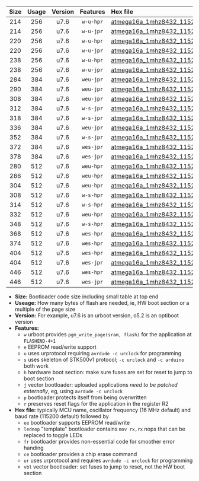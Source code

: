 |Size|Usage|Version|Features|Hex file|
|:-:|:-:|:-:|:-:|:--|
|214|256|u7.6|`w-u-hpr`|[atmega16a_1mhz8432_115200bps_ur.hex](https://raw.githubusercontent.com/stefanrueger/urboot/main//atmega16a_1mhz8432_115200bps_ur.hex)|
|214|256|u7.6|`w-u-jpr`|[atmega16a_1mhz8432_115200bps_ur_vbl.hex](https://raw.githubusercontent.com/stefanrueger/urboot/main//atmega16a_1mhz8432_115200bps_ur_vbl.hex)|
|220|256|u7.6|`w-u-hpr`|[atmega16a_1mhz8432_115200bps_lednop_ur.hex](https://raw.githubusercontent.com/stefanrueger/urboot/main//atmega16a_1mhz8432_115200bps_lednop_ur.hex)|
|220|256|u7.6|`w-u-jpr`|[atmega16a_1mhz8432_115200bps_lednop_ur_vbl.hex](https://raw.githubusercontent.com/stefanrueger/urboot/main//atmega16a_1mhz8432_115200bps_lednop_ur_vbl.hex)|
|238|256|u7.6|`w-u-hpr`|[atmega16a_1mhz8432_115200bps_lednop_fr_ur.hex](https://raw.githubusercontent.com/stefanrueger/urboot/main//atmega16a_1mhz8432_115200bps_lednop_fr_ur.hex)|
|238|256|u7.6|`w-u-jpr`|[atmega16a_1mhz8432_115200bps_lednop_fr_ur_vbl.hex](https://raw.githubusercontent.com/stefanrueger/urboot/main//atmega16a_1mhz8432_115200bps_lednop_fr_ur_vbl.hex)|
|284|384|u7.6|`weu-jpr`|[atmega16a_1mhz8432_115200bps_ee_ur_vbl.hex](https://raw.githubusercontent.com/stefanrueger/urboot/main//atmega16a_1mhz8432_115200bps_ee_ur_vbl.hex)|
|290|384|u7.6|`weu-jpr`|[atmega16a_1mhz8432_115200bps_ee_lednop_ur_vbl.hex](https://raw.githubusercontent.com/stefanrueger/urboot/main//atmega16a_1mhz8432_115200bps_ee_lednop_ur_vbl.hex)|
|308|384|u7.6|`weu-jpr`|[atmega16a_1mhz8432_115200bps_ee_lednop_fr_ur_vbl.hex](https://raw.githubusercontent.com/stefanrueger/urboot/main//atmega16a_1mhz8432_115200bps_ee_lednop_fr_ur_vbl.hex)|
|312|384|u7.6|`w-s-jpr`|[atmega16a_1mhz8432_115200bps_vbl.hex](https://raw.githubusercontent.com/stefanrueger/urboot/main//atmega16a_1mhz8432_115200bps_vbl.hex)|
|318|384|u7.6|`w-s-jpr`|[atmega16a_1mhz8432_115200bps_lednop_vbl.hex](https://raw.githubusercontent.com/stefanrueger/urboot/main//atmega16a_1mhz8432_115200bps_lednop_vbl.hex)|
|336|384|u7.6|`weu-jpr`|[atmega16a_1mhz8432_115200bps_ee_lednop_fr_ce_ur_vbl.hex](https://raw.githubusercontent.com/stefanrueger/urboot/main//atmega16a_1mhz8432_115200bps_ee_lednop_fr_ce_ur_vbl.hex)|
|352|384|u7.6|`w-s-jpr`|[atmega16a_1mhz8432_115200bps_lednop_fr_vbl.hex](https://raw.githubusercontent.com/stefanrueger/urboot/main//atmega16a_1mhz8432_115200bps_lednop_fr_vbl.hex)|
|372|384|u7.6|`wes-jpr`|[atmega16a_1mhz8432_115200bps_ee_vbl.hex](https://raw.githubusercontent.com/stefanrueger/urboot/main//atmega16a_1mhz8432_115200bps_ee_vbl.hex)|
|378|384|u7.6|`wes-jpr`|[atmega16a_1mhz8432_115200bps_ee_lednop_vbl.hex](https://raw.githubusercontent.com/stefanrueger/urboot/main//atmega16a_1mhz8432_115200bps_ee_lednop_vbl.hex)|
|280|512|u7.6|`weu-hpr`|[atmega16a_1mhz8432_115200bps_ee_ur.hex](https://raw.githubusercontent.com/stefanrueger/urboot/main//atmega16a_1mhz8432_115200bps_ee_ur.hex)|
|286|512|u7.6|`weu-hpr`|[atmega16a_1mhz8432_115200bps_ee_lednop_ur.hex](https://raw.githubusercontent.com/stefanrueger/urboot/main//atmega16a_1mhz8432_115200bps_ee_lednop_ur.hex)|
|304|512|u7.6|`weu-hpr`|[atmega16a_1mhz8432_115200bps_ee_lednop_fr_ur.hex](https://raw.githubusercontent.com/stefanrueger/urboot/main//atmega16a_1mhz8432_115200bps_ee_lednop_fr_ur.hex)|
|308|512|u7.6|`w-s-hpr`|[atmega16a_1mhz8432_115200bps.hex](https://raw.githubusercontent.com/stefanrueger/urboot/main//atmega16a_1mhz8432_115200bps.hex)|
|314|512|u7.6|`w-s-hpr`|[atmega16a_1mhz8432_115200bps_lednop.hex](https://raw.githubusercontent.com/stefanrueger/urboot/main//atmega16a_1mhz8432_115200bps_lednop.hex)|
|332|512|u7.6|`weu-hpr`|[atmega16a_1mhz8432_115200bps_ee_lednop_fr_ce_ur.hex](https://raw.githubusercontent.com/stefanrueger/urboot/main//atmega16a_1mhz8432_115200bps_ee_lednop_fr_ce_ur.hex)|
|348|512|u7.6|`w-s-hpr`|[atmega16a_1mhz8432_115200bps_lednop_fr.hex](https://raw.githubusercontent.com/stefanrueger/urboot/main//atmega16a_1mhz8432_115200bps_lednop_fr.hex)|
|368|512|u7.6|`wes-hpr`|[atmega16a_1mhz8432_115200bps_ee.hex](https://raw.githubusercontent.com/stefanrueger/urboot/main//atmega16a_1mhz8432_115200bps_ee.hex)|
|374|512|u7.6|`wes-hpr`|[atmega16a_1mhz8432_115200bps_ee_lednop.hex](https://raw.githubusercontent.com/stefanrueger/urboot/main//atmega16a_1mhz8432_115200bps_ee_lednop.hex)|
|404|512|u7.6|`wes-hpr`|[atmega16a_1mhz8432_115200bps_ee_lednop_fr.hex](https://raw.githubusercontent.com/stefanrueger/urboot/main//atmega16a_1mhz8432_115200bps_ee_lednop_fr.hex)|
|404|512|u7.6|`wes-jpr`|[atmega16a_1mhz8432_115200bps_ee_lednop_fr_vbl.hex](https://raw.githubusercontent.com/stefanrueger/urboot/main//atmega16a_1mhz8432_115200bps_ee_lednop_fr_vbl.hex)|
|446|512|u7.6|`wes-hpr`|[atmega16a_1mhz8432_115200bps_ee_lednop_fr_ce.hex](https://raw.githubusercontent.com/stefanrueger/urboot/main//atmega16a_1mhz8432_115200bps_ee_lednop_fr_ce.hex)|
|446|512|u7.6|`wes-jpr`|[atmega16a_1mhz8432_115200bps_ee_lednop_fr_ce_vbl.hex](https://raw.githubusercontent.com/stefanrueger/urboot/main//atmega16a_1mhz8432_115200bps_ee_lednop_fr_ce_vbl.hex)|

- **Size:** Bootloader code size including small table at top end
- **Useage:** How many bytes of flash are needed, ie, HW boot section or a multiple of the page size
- **Version:** For example, u7.6 is an urboot version, o5.2 is an optiboot version
- **Features:**
  + `w` urboot provides `pgm_write_page(sram, flash)` for the application at `FLASHEND-4+1`
  + `e` EEPROM read/write support
  + `u` uses urprotocol requiring `avrdude -c urclock` for programming
  + `s` uses skeleton of STK500v1 protocol; `-c urclock` and `-c arduino` both work
  + `h` hardware boot section: make sure fuses are set for reset to jump to boot section
  + `j` vector bootloader: uploaded applications *need to be patched externally*, eg, using `avrdude -c urclock`
  + `p` bootloader protects itself from being overwritten
  + `r` preserves reset flags for the application in the register R2
- **Hex file:** typically MCU name, oscillator frequency (16 MHz default) and baud rate (115200 default) followed by
  + `ee` bootloader supports EEPROM read/write
  + `lednop` "template" bootloader contains `mov rx,rx` nops that can be replaced to toggle LEDs
  + `fr` bootloader provides non-essential code for smoother error handing
  + `ce` bootloader provides a chip erase command
  + `ur` uses urprotocol and requires `avrdude -c urclock` for programming
  + `vbl` vector bootloader: set fuses to jump to reset, not the HW boot section
